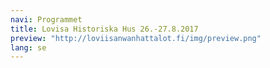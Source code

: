 ```yaml
---
navi: Programmet
title: Lovisa Historiska Hus 26.-27.8.2017
preview: "http://loviisanwanhattalot.fi/img/preview.png"
lang: se
---
```

<header>
    <div class="logo"></div>
</header>
